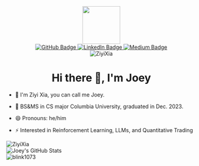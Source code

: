 <div id="header" align="center">
  <img src="https://static.wikia.nocookie.net/smosh/images/e/e1/025Pikachu_OS_anime_4.png/revision/latest/scale-to-width-down/1000?cb=20140725081329" width="100"/>
</div>


<div id="badges" align="center">
  <a href="https://github.com/ZiyiXia">
    <img src="https://img.shields.io/badge/github-%23121011.svg?style=for-the-badge&logo=github&logoColor=white" alt="GitHub Badge"/>
  </a>
  <a href="https://www.linkedin.com/in/ziyixia/">
    <img src="https://img.shields.io/badge/LinkedIn-blue?style=for-the-badge&logo=linkedin&logoColor=white" alt="LinkedIn Badge"/>
  </a>
  <a href="https://medium.com/@zx2325">
    <img src="https://img.shields.io/badge/Medium-12100E?style=for-the-badge&logo=medium&logoColor=white" alt="Medium Badge"/>
  </a>
</div>

<div id="views" align="center">
    <img src="https://komarev.com/ghpvc/?username=ZiyiXia&color=green" alt="ZiyiXia" />
</div>

<h1 align="center">Hi there 👋, I'm Joey</h1>

- 🔭 I'm Ziyi Xia, you can call me Joey.

- 👯 BS&MS in CS major Columbia University, graduated in Dec. 2023.

- 😄 Pronouns: he/him

- ⚡ Interested in Reinforcement Learning, LLMs, and Quantitative Trading

<div href="https://github.com/ZiyiXia/ZiyiXia">
<img align="center" src="https://github-readme-stats.vercel.app/api/top-langs?username=ZiyiXia&show_icons=true&locale=en&layout=compact" alt="ZiyiXia" />
<!-- <img align="center" src="https://github-readme-stats.vercel.app/api/top-langs/?username=ZiyiXia&langs_count=3" /> -->
</div>

<!-- [![ZiyiXia's GitHub stats](https://github-readme-stats.vercel.app/api?username=ZiyiXia)](https://github.com/anuraghazra/github-readme-stats) -->
<div href="https://github.com/ZiyiXia/ZiyiXia">
<img align="center" src="https://github-readme-stats.vercel.app/api?username=ZiyiXia&show_icons=true&locale=en&layout=compact" alt="Joey's GitHub Stats" />
</div>

<div><img align="center" src="https://github-readme-streak-stats.herokuapp.com/?user=ZiyiXia" alt="blink1073" /></div>
